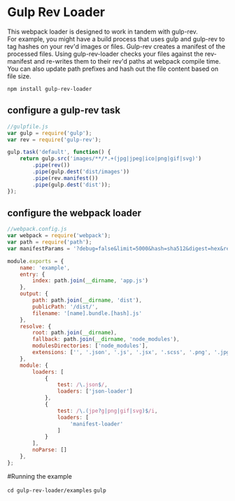 # Gulp Rev Loader

This webpack loader is designed to work in tandem with gulp-rev.  
For example, you might have a build process that uses gulp and gulp-rev to tag hashes on your rev'd images or files.
Gulp-rev creates a manifest of the processed files.  Using gulp-rev-loader checks your files against the rev-manifest
and re-writes them to their rev'd paths at webpack compile time.  You can also update path prefixes and hash out the 
file content based on file size.
 
 `npm install gulp-rev-loader`
 
 ## configure a gulp-rev task
 
 ```javascript
 //gulpfile.js
 var gulp = require('gulp');
 var rev = require('gulp-rev');
 
 gulp.task('default', function() {
     return gulp.src('images/**/*.+(jpg|jpeg|ico|png|gif|svg)')
         .pipe(rev())
         .pipe(gulp.dest('dist/images'))
         .pipe(rev.manifest())
         .pipe(gulp.dest('dist'));
 });
```

## configure the webpack loader

```javascript
//webpack.config.js
var webpack = require('webpack');
var path = require('path');
var manifestParams = '?debug=false&limit=5000&hash=sha512&digest=hex&relativeSplit=images/&prefix=images&manifest=rev-manifest&outputDir=' + path.join(__dirname, 'dist');

module.exports = {
    name: 'example',
    entry: {
        index: path.join(__dirname, 'app.js')
    },
    output: {
        path: path.join(__dirname, 'dist'),
        publicPath: '/dist/',
        filename: '[name].bundle.[hash].js'
    },
    resolve: {
        root: path.join(__dirname),
        fallback: path.join(__dirname, 'node_modules'),
        modulesDirectories: ['node_modules'],
        extensions: ['', '.json', '.js', '.jsx', '.scss', '.png', '.jpg', '.jpeg', '.gif']
    },
    module: {
        loaders: [
            {
                test: /\.json$/,
                loaders: ['json-loader']
            },
            {
                test: /\.(jpe?g|png|gif|svg)$/i,
                loaders: [
                    'manifest-loader'
                ]
            }
        ],
        noParse: []
    },
};
```

#Running the example

`cd gulp-rev-loader/examples`
`gulp`